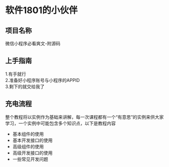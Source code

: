 # 软件1801的小伙伴
## 项目名称
  微信小程序必看爽文-附源码
## 上手指南
  1.有手就行  
  2.准备好小程序账号与小程序的APPID  
  3.剩下的就交给我了
## 充电流程  

  整个教程将以实例作为基础来讲解，每一次课程都有一个“有意思”的实例来供大家学习，一个实例中可能包含多个知识点，以下是教程内容  
  
  * 基本组件的使用
  * 基本开发接口的使用
  * 高级组件的使用
  * 高级开发接口的使用
  * 一些常见开发问题

 
